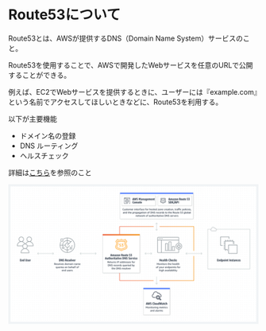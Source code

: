 # Route53について
Route53とは、AWSが提供するDNS（Domain Name System）サービスのこと。

Route53を使用することで、AWSで開発したWebサービスを任意のURLで公開することができる。

例えば、EC2でWebサービスを提供するときに、ユーザーには『example.com』という名前でアクセスしてほしいときなどに、Route53を利用する。

以下が主要機能
- ドメイン名の登録
- DNS ルーティング
- ヘルスチェック

詳細は[こちら](https://aws.amazon.com/jp/route53/)を参照のこと

![](../../../picture/ROUTE53_img.png)
